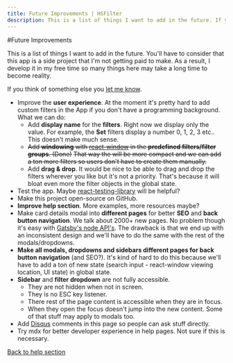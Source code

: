 ```yaml
---
title: Future Improvements | HSFilter
description: This is a list of things I want to add in the future. If you think of something else you let me know.
---
```


#Future Improvements

This is a list of things I want to add in the future. You'll have to consider that this app is a side project that I'm not getting paid to make. As a result, I develop it in my free time so many things here may take a long time to become reality.

If you think of something else you [let me know](https://mkdevdiary.netlify.com/contact/).

- Improve the **user experience**. At the moment it's pretty hard to add custom filters in the App if you don't have a programming background. What we can do:
  - Add **display name** for the **filters**. Right now we display only the value. For example, the **Set** filters display a number 0, 1, 2, 3 etc.. This doesn't make much sense.
  - ~~Add **windowing** with [react-window](http://react-window.now.sh) in the **predefined filters/filter groups**. (Done)~~ ~~That way the will be more compact and we can add a ton more filters so users don't have to create them manually.~~
  - Add **drag & drop**. It would be nice to be able to drag and drop the filters wherever you like but it's not a priority. That's because it will bloat even more the filter objects in the global state.
- Test the app. Maybe [react-testing-library](https://github.com/kentcdodds/react-testing-library) will be helpful?
- Make this project open-source on GitHub.
- **Improve help section**. More examples, more resources maybe?
- Make card details modal into **different pages** for better **SEO** and **back button navigation**. We talk about 2000+ new pages. No problem though it's easy with [Gatsby's node API's](https://www.gatsbyjs.org/docs/node-apis/). The drawback is that we end up with an inconsistent design and we'll have to do the same with the rest of the modals/dropdowns.
- **Make all modals, dropdowns and sidebars different pages for back button navigation** (and SEO?). It's kind of hard to do this because we'll have to add a ton of new state (search input - react-window viewing location, UI state) in global state.
- **Sidebar** and **filter dropdown** are not fully accessible.
  - They are not hidden when not in screen.
  - They is no ESC key listener.
  - There rest of the page content is accessible when they are in focus.
  - When they open the focus doesn't jump into the new content.
    Some of that stuff may apply to modals too.
- Add [Disqus](https://disqus.com) comments in this page so people can ask stuff directly.
- Try mdx for better developer experience in help pages. Not sure if this is necessary.

[Back to help section](/help/)
